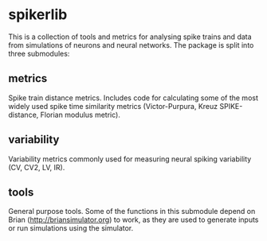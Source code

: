 spikerlib
=========

This is a collection of tools and metrics for analysing spike trains and data from simulations of neurons and neural networks.
The package is split into three submodules:

metrics
--
Spike train distance metrics. Includes code for calculating some of the most widely used spike time similarity metrics (Victor-Purpura, Kreuz SPIKE-distance, Florian modulus metric).

variability
--
Variability metrics commonly used for measuring neural spiking variability (CV, CV2, LV, IR).
            
tools
--
General purpose tools.
Some of the functions in this submodule depend on Brian (http://briansimulator.org) to work, as they are used to generate inputs or run simulations using the simulator.

